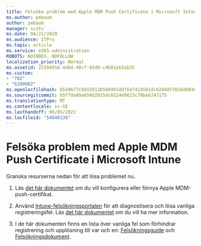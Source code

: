 ```yaml
---
title: Felsöka problem med Apple MDM Push Certificate i Microsoft Intune
ms.author: pebaum
author: pebaum
manager: scotv
ms.date: 04/21/2020
ms.audience: ITPro
ms.topic: article
ms.service: o365-administration
ROBOTS: NOINDEX, NOFOLLOW
localization_priority: Normal
ms.assetid: 2259d916-4d6d-40cf-83d0-c4b81eb3ab35
ms.custom:
- "782"
- "6200002"
ms.openlocfilehash: b549b77c8d15912b5b9491ddf647414581dc6284df3816db0368bbc8470346eb
ms.sourcegitcommit: b5f7da89a650d2915dc652449623c78be6247175
ms.translationtype: MT
ms.contentlocale: sv-SE
ms.lasthandoff: 08/05/2021
ms.locfileid: "54048138"
---
```

# <a name="troubleshoot-issues-with-apple-mdm-push-certificate-in-microsoft-intune"></a>Felsöka problem med Apple MDM Push Certificate i Microsoft Intune

Granska resurserna nedan för att lösa problemet nu.
  
1. Läs [det här dokumentet](https://docs.microsoft.com/intune/apple-mdm-push-certificate-get) om du vill konfigurera eller förnya Apple MDM-push-certifikat.

2. Använd [Intune-felsökningsportalen](https://devicemanagement.microsoft.com/#blade/Microsoft_Intune_DeviceSettings/TroubleshootBlade) för att diagnostisera och lösa vanliga registreringsfel. Läs [det här dokumentet](https://docs.microsoft.com/intune/help-desk-operators) om du vill ha mer information.

3. I de här dokumenten finns en lista över vanliga fel som förhindrar registrering och upplösning till var och en: [Felsökningsguide](https://support.microsoft.com/help/4039809/troubleshooting-ios-device-enrollment-in-intune) och [Felsökningsdokument](https://docs.microsoft.com/troubleshoot/mem/intune/troubleshoot-device-enrollment-in-intune).
